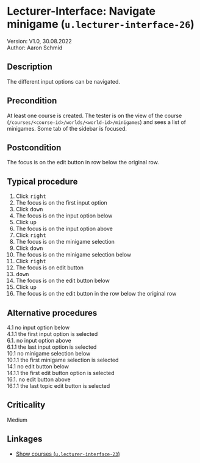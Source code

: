 # Lecturer-Interface: Navigate minigame (`u.lecturer-interface-26`)


Version: V1.0, 30.08.2022 \
Author: Aaron Schmid

## Description

The different input options can be navigated.

## Precondition

At least one course is created. 
The tester is on the view of the course (`/courses/<course-id>/worlds/<world-id>/minigames`)
and sees a list of minigames.
Some tab of the sidebar is focused.

## Postcondition

The focus is on the edit button in row below the original row.

## Typical procedure

1. Click <kbd>right</kbd>
2. The focus is on the first input option
3. Click <kbd>down</kbd>
4. The focus is on the input option below
5. Click <kbd>up</kbd>
6. The focus is on the input option above
7. Click <kbd>right</kbd>
8. The focus is on the minigame selection
9. Click <kbd>down</kbd>
10. The focus is on the minigame selection below
11. Click <kbd>right</kbd>
12. The focus is on edit button
13. <kbd>down</kbd>
14. The focus is on the edit button below
15. Click <kbd>up</kbd>
16. The focus is on the edit button in the row below the original row

## Alternative procedures

4.1 no input option below \
4.1.1 the first input option is selected \
6.1. no input option above \
6.1.1 the last input option is selected \
10.1 no minigame selection below \
10.1.1 the first minigame selection is selected \
14.1 no edit button below \
14.1.1 the first edit button option is selected \
16.1. no edit button above \
16.1.1 the last topic edit button is selected

## Criticality

Medium

## Linkages

- [Show courses (`u.lecturer-interface-23`)](u-lecturer-interface-23-navigate-sidebar.md)
